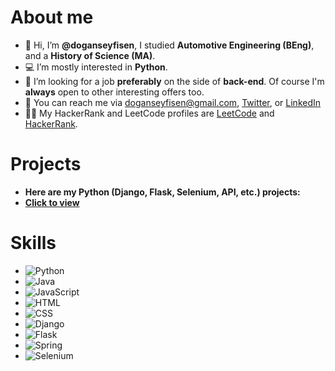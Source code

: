 # About me
- 👋 Hi, I’m **@doganseyfisen**, I studied **Automotive Engineering (BEng)**, and a **History of Science (MA)**.
- 💻 I’m mostly interested in **Python**.
- 🔭 I’m looking for a job **preferably** on the side of **back-end**. Of course I'm **always** open to other interesting offers too.
- 📨 You can reach me via doganseyfisen@gmail.com, [Twitter](https://twitter.com/dogan_seyfi_sen), or [LinkedIn](https://www.linkedin.com/in/doganseyfisen)
- 👨‍💻 My HackerRank and LeetCode profiles are [LeetCode](https://leetcode.com/doganseyfisen/) and [HackerRank](https://www.hackerrank.com/doganseyfisen).

# Projects
- **Here are my Python (Django, Flask, Selenium, API, etc.) projects:** 
- **[Click to view](https://github.com/stars/doganseyfisen/lists/my-py-projects)**

# Skills
* ![Python](https://img.shields.io/badge/Python-%2314354C.svg?logo=python&logoColor=white)
* ![Java](https://img.shields.io/badge/Java-%23ED8B00.svg?logo=java&logoColor=white)
* ![JavaScript](https://img.shields.io/badge/JavaScript-%23323330.svg?logo=javascript&logoColor=%23F7DF1E)
* ![HTML](https://img.shields.io/badge/HTML-%23E34F26.svg?logo=html5&logoColor=white)
* ![CSS](https://img.shields.io/badge/CSS-%231572B6.svg?logo=css3&logoColor=white)
* ![Django](https://img.shields.io/badge/Django-%23092E20.svg?logo=django&logoColor=white)
* ![Flask](https://img.shields.io/badge/Flask-%23000.svg?logo=flask&logoColor=white)
* ![Spring](https://img.shields.io/badge/Spring-%236DB33F.svg?logo=spring&logoColor=white)
* ![Selenium](https://img.shields.io/badge/Selenium-%2300A98F.svg?logo=selenium&logoColor=white)
